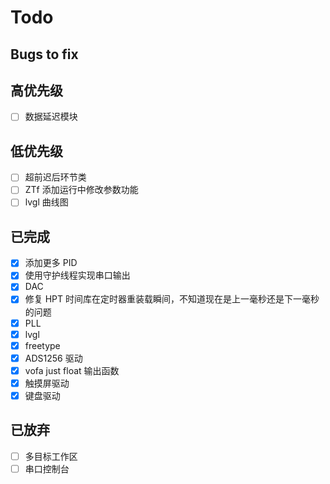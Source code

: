 # Todo

## Bugs to fix

## 高优先级

- [ ] 数据延迟模块

## 低优先级

- [ ] 超前迟后环节类
- [ ] ZTf 添加运行中修改参数功能
- [ ] lvgl 曲线图

## 已完成

- [X] 添加更多 PID
- [X] 使用守护线程实现串口输出
- [X] DAC
- [X] 修复 HPT 时间库在定时器重装载瞬间，不知道现在是上一毫秒还是下一毫秒的问题
- [X] PLL
- [X] lvgl
- [X] freetype
- [X] ADS1256 驱动
- [X] vofa just float 输出函数
- [X] 触摸屏驱动
- [X] 键盘驱动

## 已放弃

- [ ] 多目标工作区
- [ ] 串口控制台
